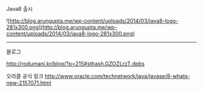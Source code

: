 Java8 출시

![http://blog.arungupta.me/wp-content/uploads/2014/03/java8-logo-281x300.png](http://blog.arungupta.me/wp-content/uploads/2014/03/java8-logo-281x300.png)


---


블로그

http://rodumani.kr/blog/?p=215#sthash.GZOZLrzT.dpbs

오라클 공식 링크
http://www.oracle.com/technetwork/java/javase/8-whats-new-2157071.html